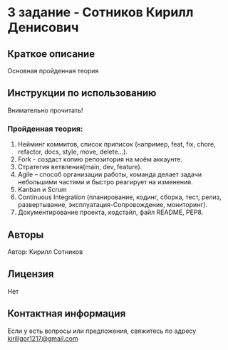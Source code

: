 # 3 задание - Сотников Кирилл Денисович

## Краткое описание
Основная пройденная теория
   

## Инструкции по использованию
Внимательно прочитать!

### Пройденная теория:
1. Нейминг коммитов, список приписок (например, feat, fix, chore, refactor, docs, style, move, delete...).
2. Fork - создаст копию репозитория на моём аккаунте.
3. Стратегия ветвления(main, dev, feature).
4. Agile – способ организации работы, команда делает задачи
небольшими частями и быстро реагирует на изменения.
5. Kanban и Scrum 
6. Continuous Integration (планирование, кодинг, сборка, тест, релиз, развертывание, эксплуатация-Сопровождение, мониторинг).
7. Документирование проекта, кодстайл, файл README, PEP8.

## Авторы
Автор: Кирилл Сотников

## Лицензия
Нет

## Контактная информация
Если у есть вопросы или предложения, свяжитесь по адресу kirillgor1217@gmail.com